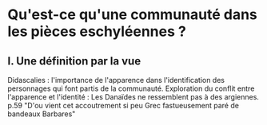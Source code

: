 # Qu'est-ce qu'une communauté dans les pièces eschyléennes ?
## I. Une définition par la vue
Didascalies : l'importance de l'apparence dans l'identification des personnages qui font partis de la communauté. 
Exploration du conflit entre l'apparence et l'identité : 
Les Danaïdes ne ressemblent pas à des argiennes.
p.59 "D'ou vient cet accoutrement si peu Grec fastueusement paré de bandeaux Barbares"